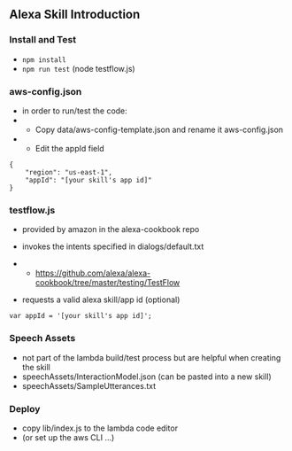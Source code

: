 ## Alexa Skill Introduction

### Install and Test
- `npm install`
- `npm run test` (node testflow.js)

### aws-config.json
- in order to run/test the code:
- - Copy data/aws-config-template.json and rename it aws-config.json
- - Edit the appId field
```
{
    "region": "us-east-1",
    "appId": "[your skill's app id]"
}
```

### testflow.js
- provided by amazon in the alexa-cookbook repo
- invokes the intents specified in dialogs/default.txt
- - https://github.com/alexa/alexa-cookbook/tree/master/testing/TestFlow

- requests a valid alexa skill/app id (optional)
```
var appId = '[your skill's app id]';
```

### Speech Assets
- not part of the lambda build/test process but are helpful when creating the skill
- speechAssets/InteractionModel.json (can be pasted into a new skill)
- speechAssets/SampleUtterances.txt

### Deploy
- copy lib/index.js to the lambda code editor
- (or set up the aws CLI ...)
